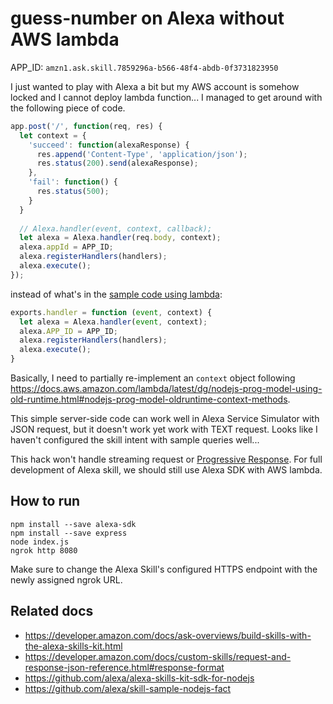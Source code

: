 # guess-number on Alexa without AWS lambda

APP_ID: `amzn1.ask.skill.7859296a-b566-48f4-abdb-0f3731823950`

I just wanted to play with Alexa a bit but my AWS account is somehow locked and I cannot deploy lambda function...
I managed to get around with the following piece of code. 

```javascript
app.post('/', function(req, res) {
  let context = {
    'succeed': function(alexaResponse) {
      res.append('Content-Type', 'application/json');
      res.status(200).send(alexaResponse);
    },
    'fail': function() {
      res.status(500);
    }   
  }
 
  // Alexa.handler(event, context, callback); 
  let alexa = Alexa.handler(req.body, context);
  alexa.appId = APP_ID;
  alexa.registerHandlers(handlers);
  alexa.execute();
});
```

instead of what's in the [sample code using lambda](https://github.com/alexa/skill-sample-nodejs-fact/blob/en-US/lambda/custom/index.js#L51):

```javascript
exports.handler = function (event, context) {
  let alexa = Alexa.handler(event, context);
  alexa.APP_ID = APP_ID;
  alexa.registerHandlers(handlers);
  alexa.execute();
}
```

Basically, I need to partially re-implement an `context` object following https://docs.aws.amazon.com/lambda/latest/dg/nodejs-prog-model-using-old-runtime.html#nodejs-prog-model-oldruntime-context-methods.

This simple server-side code can work well in Alexa Service Simulator with JSON request, but it doesn't work yet work with TEXT request. Looks like I haven't configured the skill intent with sample queries well...

This hack won't handle streaming request or [Progressive Response](https://developer.amazon.com/docs/custom-skills/handle-requests-sent-by-alexa.html#send-a-progressive-response). For full development of Alexa skill, we should still use Alexa SDK with AWS lambda.

## How to run

```
npm install --save alexa-sdk
npm install --save express
node index.js
ngrok http 8080
```

Make sure to change the Alexa Skill's configured HTTPS endpoint with the newly assigned ngrok URL.

## Related docs
- https://developer.amazon.com/docs/ask-overviews/build-skills-with-the-alexa-skills-kit.html
- https://developer.amazon.com/docs/custom-skills/request-and-response-json-reference.html#response-format
- https://github.com/alexa/alexa-skills-kit-sdk-for-nodejs
- https://github.com/alexa/skill-sample-nodejs-fact


